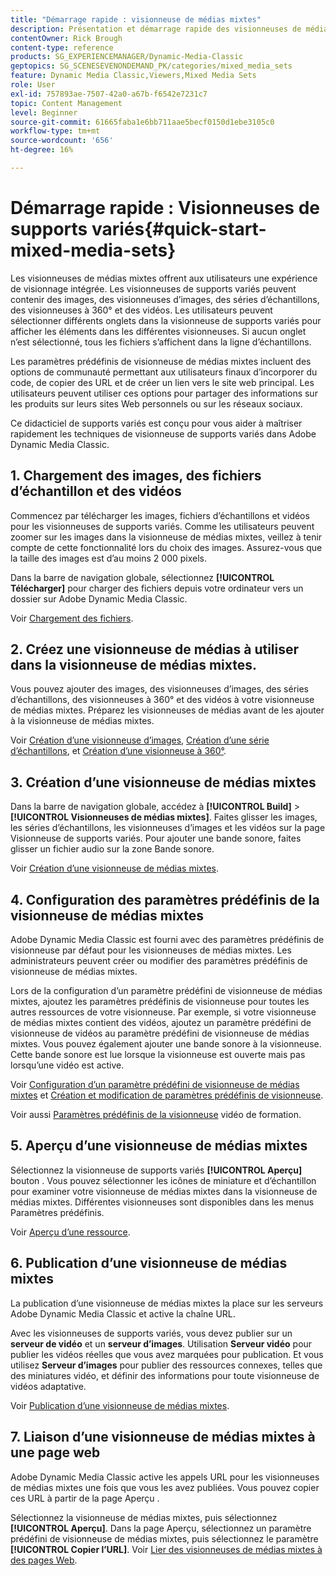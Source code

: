 ```yaml
---
title: "Démarrage rapide : visionneuse de médias mixtes"
description: Présentation et démarrage rapide des visionneuses de médias mixtes pour vous aider à démarrer rapidement dans Adobe Dynamic Media Classic.
contentOwner: Rick Brough
content-type: reference
products: SG_EXPERIENCEMANAGER/Dynamic-Media-Classic
geptopics: SG_SCENESEVENONDEMAND_PK/categories/mixed_media_sets
feature: Dynamic Media Classic,Viewers,Mixed Media Sets
role: User
exl-id: 757893ae-7507-42a0-a67b-f6542e7231c7
topic: Content Management
level: Beginner
source-git-commit: 61665faba1e6bb711aae5becf0150d1ebe3105c0
workflow-type: tm+mt
source-wordcount: '656'
ht-degree: 16%

---
```


# Démarrage rapide : Visionneuses de supports variés{#quick-start-mixed-media-sets}

Les visionneuses de médias mixtes offrent aux utilisateurs une expérience de visionnage intégrée. Les visionneuses de supports variés peuvent contenir des images, des visionneuses d’images, des séries d’échantillons, des visionneuses à 360° et des vidéos. Les utilisateurs peuvent sélectionner différents onglets dans la visionneuse de supports variés pour afficher les éléments dans les différentes visionneuses. Si aucun onglet n’est sélectionné, tous les fichiers s’affichent dans la ligne d’échantillons.

Les paramètres prédéfinis de visionneuse de médias mixtes incluent des options de communauté permettant aux utilisateurs finaux d’incorporer du code, de copier des URL et de créer un lien vers le site web principal. Les utilisateurs peuvent utiliser ces options pour partager des informations sur les produits sur leurs sites Web personnels ou sur les réseaux sociaux.

Ce didacticiel de supports variés est conçu pour vous aider à maîtriser rapidement les techniques de visionneuse de supports variés dans Adobe Dynamic Media Classic.

## 1. Chargement des images, des fichiers d’échantillon et des vidéos

Commencez par télécharger les images, fichiers d’échantillons et vidéos pour les visionneuses de supports variés. Comme les utilisateurs peuvent zoomer sur les images dans la visionneuse de médias mixtes, veillez à tenir compte de cette fonctionnalité lors du choix des images. Assurez-vous que la taille des images est d’au moins 2 000 pixels.

Dans la barre de navigation globale, sélectionnez **[!UICONTROL Télécharger]** pour charger des fichiers depuis votre ordinateur vers un dossier sur Adobe Dynamic Media Classic.

Voir [Chargement des fichiers](uploading-files.md#uploading-your-files).

## 2. Créez une visionneuse de médias à utiliser dans la visionneuse de médias mixtes.

Vous pouvez ajouter des images, des visionneuses d’images, des séries d’échantillons, des visionneuses à 360° et des vidéos à votre visionneuse de médias mixtes. Préparez les visionneuses de médias avant de les ajouter à la visionneuse de médias mixtes.

Voir [Création d’une visionneuse d’images](creating-image-set.md#creating-an-image-set), [Création d’une série d’échantillons](creating-swatch-set.md#creating-a-swatch-set), et [Création d’une visionneuse à 360°](creating-spin-set.md#creating-a-spin-set).

## 3. Création d’une visionneuse de médias mixtes

Dans la barre de navigation globale, accédez à **[!UICONTROL Build]** > **[!UICONTROL Visionneuses de médias mixtes]**. Faites glisser les images, les séries d’échantillons, les visionneuses d’images et les vidéos sur la page Visionneuse de supports variés. Pour ajouter une bande sonore, faites glisser un fichier audio sur la zone Bande sonore.

Voir [Création d’une visionneuse de médias mixtes](creating-mixed-media-set.md#creating-a-mixed-media-set).

## 4. Configuration des paramètres prédéfinis de la visionneuse de médias mixtes

Adobe Dynamic Media Classic est fourni avec des paramètres prédéfinis de visionneuse par défaut pour les visionneuses de médias mixtes. Les administrateurs peuvent créer ou modifier des paramètres prédéfinis de visionneuse de médias mixtes.

Lors de la configuration d’un paramètre prédéfini de visionneuse de médias mixtes, ajoutez les paramètres prédéfinis de visionneuse pour toutes les autres ressources de votre visionneuse. Par exemple, si votre visionneuse de médias mixtes contient des vidéos, ajoutez un paramètre prédéfini de visionneuse de vidéos au paramètre prédéfini de visionneuse de médias mixtes. Vous pouvez également ajouter une bande sonore à la visionneuse. Cette bande sonore est lue lorsque la visionneuse est ouverte mais pas lorsqu’une vidéo est active.

Voir [Configuration d’un paramètre prédéfini de visionneuse de médias mixtes](setting-mixed-media-set-viewer.md#setting-up-a-mixed-media-set-viewer-preset) et [Création et modification de paramètres prédéfinis de visionneuse](application-setup.md#adding-and-editing-viewer-presets).

Voir aussi [Paramètres prédéfinis de la visionneuse](https://s7d5.scene7.com/s7viewers/html5/VideoViewer.html?videoserverurl=https://s7d5.scene7.com/is/content/&amp;emailurl=https://s7d5.scene7.com/s7/emailFriend&amp;serverUrl=https://s7d5.scene7.com/is/image/&amp;config=Scene7SharedAssets/Universal_HTML5_Video&amp;contenturl=https://s7d5.scene7.com/skins/&amp;asset=S7tutorials/550_viewer-presets_converted%20renamed_Done-AVS) vidéo de formation.

## 5. Aperçu d’une visionneuse de médias mixtes

Sélectionnez la visionneuse de supports variés **[!UICONTROL Aperçu]** bouton . Vous pouvez sélectionner les icônes de miniature et d’échantillon pour examiner votre visionneuse de médias mixtes dans la visionneuse de médias mixtes. Différentes visionneuses sont disponibles dans les menus Paramètres prédéfinis.

Voir [Aperçu d’une ressource](previewing-asset.md#previewing-an-asset).

## 6. Publication d’une visionneuse de médias mixtes

La publication d’une visionneuse de médias mixtes la place sur les serveurs Adobe Dynamic Media Classic et active la chaîne URL.

Avec les visionneuses de supports variés, vous devez publier sur un **serveur de vidéo** et un **serveur d’images**. Utilisation **Serveur vidéo** pour publier les vidéos réelles que vous avez marquées pour publication. Et vous utilisez **Serveur d’images** pour publier des ressources connexes, telles que des miniatures vidéo, et définir des informations pour toute visionneuse de vidéos adaptative.

Voir [Publication d’une visionneuse de médias mixtes](publishing-mixed-media-set.md#publishing-a-mixed-media-set).

## 7. Liaison d’une visionneuse de médias mixtes à une page web

Adobe Dynamic Media Classic active les appels URL pour les visionneuses de médias mixtes une fois que vous les avez publiées. Vous pouvez copier ces URL à partir de la page Aperçu .

Sélectionnez la visionneuse de médias mixtes, puis sélectionnez **[!UICONTROL Aperçu]**. Dans la page Aperçu, sélectionnez un paramètre prédéfini de visionneuse de médias mixtes, puis sélectionnez le paramètre **[!UICONTROL Copier l’URL]**. Voir [Lier des visionneuses de médias mixtes à des pages Web](linking-mixed-media-set-web.md#linking-a-mixed-media-set-to-a-web-page).
